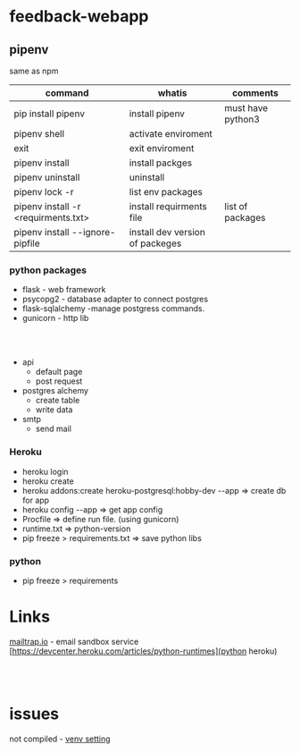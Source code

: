 # feedback-webapp

## pipenv

same as npm

| command                             | whatis                          | comments          |
| ----------------------------------- | ------------------------------- | ----------------- |
| pip install pipenv                  | install pipenv                  | must have python3 |
| pipenv shell                        | activate enviroment             |                   |
| exit                                | exit enviroment                 |                   |
| pipenv install                      | install packges                 |                   |
| pipenv uninstall                    | uninstall                       |                   |
| pipenv lock -r                      | list env packages               |                   |
| pipenv install -r <requirments.txt> | install requirments file        | list of packages  |
| pipenv install --ignore-pipfile     | install dev version of packeges |                   |

### python packages

- flask - web framework
- psycopg2 - database adapter to connect postgres
- flask-sqlalchemy -manage postgress commands.
- gunicorn - http lib

<br><br>

- api
  - default page
  - post request
- postgres alchemy
  - create table
  - write data
- smtp
  - send mail

### Heroku

- heroku login
- heroku create <app-name>
- heroku addons:create heroku-postgresql:hobby-dev --app <app-name> => create db for app
- heroku config --app <app-name> => get app config
- Procfile => define run file. (using gunicorn)
- runtime.txt => python-version
- pip freeze > requirements.txt => save python libs

### python

- pip freeze > requirements

# Links

[mailtrap.io](mailtrp) - email sandbox service
[https://devcenter.heroku.com/articles/python-runtimes](python heroku)

<br><br>

# issues

not compiled - [venv setting](https://techinscribed.com/python-virtual-environment-in-vscode/)
